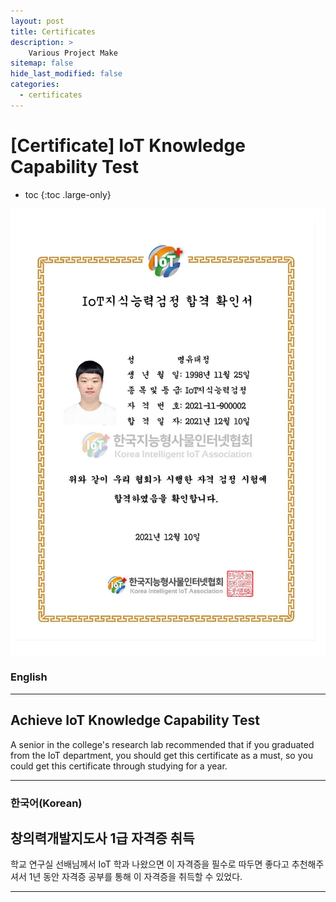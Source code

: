 ```yaml
---
layout: post
title: Certificates
description: >
    Various Project Make
sitemap: false
hide_last_modified: false
categories:
  - certificates
---
```


# [Certificate] IoT Knowledge Capability Test

* toc
{:toc .large-only}

![screenshot](/assets/img/blog/example-content-iot.png)
### English
---

## Achieve IoT Knowledge Capability Test

  A senior in the college's research lab recommended that if you graduated from the IoT department, you should get this certificate as a must, so you could get this certificate through studying for a year.

---

### 한국어(Korean)
## 창의력개발지도사 1급 자격증 취득
  
  학교 연구실 선배님께서 IoT 학과 나왔으면 이 자격증을 필수로 따두면 좋다고 추천해주셔서 1년 동안 자격증 공부를 통해 이 자격증을 취득할 수 있었다.
  
---